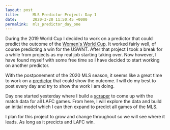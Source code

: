 ```yaml
---
layout: post
title:      MLS Predictor Project: Day 1
date:       2020-3-20 11:50:45 +0000
permalink:  mls_predictor_day_one
---
```

During the 2019 World Cup I decided to work on a predictor that could predict the outcome of the [Women's World Cup](https://github.com/Jbrancazio/fwwc_predictor). It worked fairly well, of course predicting a win for the USWNT. After that project I took a break for a while from projects as my real job starting taking over. Now however, I have found myself with some free time so I have decided to start working on another predictor. 

With the postponement of the 2020 MLS season, it seems like a great time to work on a [predictor](https://github.com/Jbrancazio/mls_predictor) that could show the outcome. I will do my best to post every day and try to show the work I am doing. 

Day one started yesterday where I build a [scraper](https://github.com/Jbrancazio/mls_predictor/blob/master/espn_scraper_mls.ipynb) to come up with the match data for all LAFC games. From here, I will explore the data and build an initial model which I can then expand to predict all games of the MLS. 

I plan for this project to grow and change throughout so we will see where it leads. As long as it precicts and LAFC win. 



